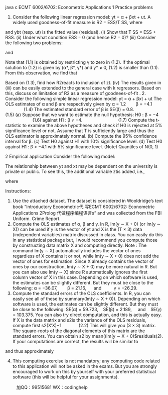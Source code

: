 java c
ECMT 6002/6702: Econometric Applications
1 Practice problems
1. Consider the following linear regression model:
yt = α + βxt + ut.
A widely used goodness-of-fit measure is R2 = ESS/T SS, where

and ybt (resp. ut) is the fitted value (residual).
(i) Show that T SS = ESS + RSS.
(ii) Under what condition ESS = 0 (and hence R2 = 0)?
(iii) Consider the following two problems:

and

Note that (1.1) is obtained by restricting γ to zero in (1.2). If the optimal solution to (1.2) is given by (α*, β*, γ*) and γ* ≠ 0, (1.2) is smaller than (1.1). From this observation, we find that

Based on (1.3), find how R2reacts to inclusion of zt.
(iv) The results given in (iii) can be easily extended to the general case with k regressors. Based on this, discuss on limitation of R2 as a measure of goodnees-of-fit .
2. Consider the following simple linear regression model:
yt = α + βxt + ut
The OLS estimates of α and β are respectively given by
α = 1.2        β = −4.1                         (1.4)
The estimated standard error of β is
SE(β) = 0.8.                      (1.5)
(a) Suppose that we want to estimate the null hypothesis:
H0 : β = −4                          (1.6)
against
H1 : β ≠ −4.                             (1.7)
Compute the t-statistic to examine the above hypotheses and check if H0 is rejected at 5% significance level or not. Assume that T is sufficiently large and thus the OLS estimator is approximately normal.
(b) Compute the 95% confidence interval for β.
(c) Test H0 against H1 with 10% significance level.
(d) Test H0 against H1 : β < −4.1 with 5% significance level.
(Note) Quantiles of N(0, 1)

2 Empirical application
Consider the following model:

The relationship between yt and xt may be dependent on the university is private or public. To see this, the additional variable ztis added, i.e.,

where

Instructions:
1. Use the attached dataset. The dataset is considered in Wooldridge’s text book “Introductory Econometric代 写ECMT 6002/6702: Econometric Applications 2Prolog
代做程序编程语言s” and was collected from the FBI Uniform. Crime Report.
2. Compute the OLS estimates of α, β and γ. In R, lm(y ∼ X + 0) (or lm(y ∼ X)) can be used if y is the vector of yt and X is the (T × 3) data (independent variables) matrix discussed in class. You can easily do this in any statistical package but, I would recommend you compute those by constructing data matrix X and computing directly.
Note : The command lm(y ∼ X) automatically includes the vector of ones regardless of X contains it or not, while lm(y ∼ X + 0) does not add the vector of ones for estimation. Since X already contains the vector of ones by our construction, lm(y ∼ X + 0) may be more natural in R. But you can also use lm(y ∼ X) since R automatically ignores the first column vector of X in this case.
Depending on which software is used, the estimates can be slightly different. But they must be close to the following:
α = −36.07,        β = 21.16,      and          γ = −26.29.
3. Compute the standard errors of the OLS coefficients. In R, you can easily see all of these by summary(lm(y ∼ X + 0)). Depending on which software is used, the estimates can be slightly different. But they must be close to the following:
SE(α) = 59.723,    SE(β) = 2.189,     and    SE(γ) = 103.375.
You can also try direct computation, and this is actually easy. If X is the data matrix and s2is the variance of the OLS residuals, compute first
s2(X′X)−1              (2.2)
This will give you (3 × 3) matrix. The square-roots of the diagonal elements of this matrix are the standard errors. You can obtain s2 by mean((lm(y ∼ X + 0)$residuals)2). If your computations are correct, the results will be similar to

and thus approximately

4. This computing exercise is not mandatory; any computing code related to this application will not be asked in the exams. But you are strongly encouraged to work on this by yourself with your preferred statistical software (this will be helpful for your assignments).







         
加QQ：99515681  WX：codinghelp
